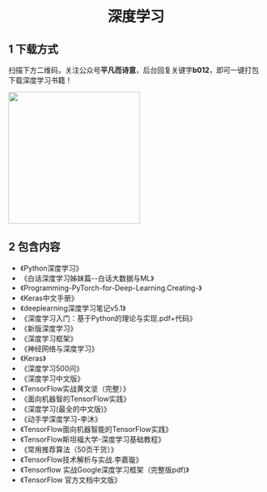 <h1 align="center">深度学习</h1>

## 1 下载方式

扫描下方二维码，关注公众号**平凡而诗意**，后台回复关键字**b012**，即可一键打包下载深度学习书籍！

<img src="https://s1.ax1x.com/2022/07/10/jsCAdH.jpg" width="260" height="260" align=center></img>

## 2 包含内容

- 《Python深度学习》
- 《白话深度学习姊妹篇--白话大数据与ML》
- 《Programming-PyTorch-for-Deep-Learning.Creating-》
- 《Keras中文手册》
- 《deeplearning深度学习笔记v5.1》
- 《深度学习入门：基于Python的理论与实现.pdf+代码》
- 《新版深度学习》
- 《深度学习框架》
- 《神经网络与深度学习》
- 《Keras》
- 《深度学习500问》
- 《深度学习中文版》
- 《TensorFlow实战黄文坚（完整）》
- 《面向机器智的TensorFlow实践》
- 《深度学习(最全的中文版)》
- 《动手学深度学习-李沐》
- 《TensorFlow面向机器智能的TensorFlow实践》
- 《TensorFlow斯坦福大学-深度学习基础教程》
- 《常用推荐算法（50页干货）》
- 《TensorFlow技术解析与实战.李嘉璇》
- 《Tensorflow 实战Google深度学习框架（完整版pdf)》
- 《TensorFlow 官方文档中文版》